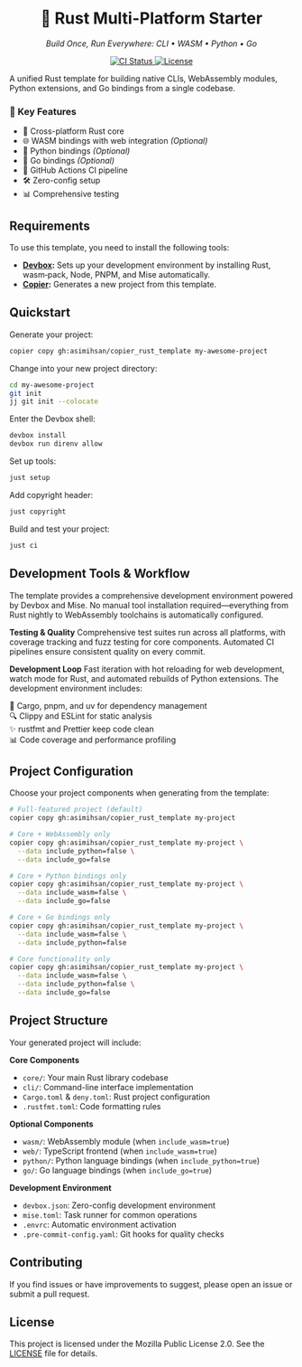 <h1 align="center">🦀 Rust Multi-Platform Starter</h1>
<p align="center">
  <em>Build Once, Run Everywhere: CLI • WASM • Python • Go</em>
</p>

<p align="center">
  <a href="https://github.com/asimihsan/copier_rust_template/actions/workflows/ci.yml">
    <img src="https://img.shields.io/github/actions/workflow/status/asimihsan/copier_rust_template/ci.yml?style=flat-square" alt="CI Status">
  </a>
  <a href="LICENSE">
    <img src="https://img.shields.io/badge/License-MPL%202.0-brightgreen.svg?style=flat-square" alt="License">
  </a>
</p>

A unified Rust template for building native CLIs, WebAssembly modules,
Python extensions, and Go bindings from a single codebase.

### 🎯 Key Features

- 🦀 Cross-platform Rust core
- 🌐 WASM bindings with web integration _(Optional)_
- 🐍 Python bindings _(Optional)_
- 🦫 Go bindings _(Optional)_
- 🚀 GitHub Actions CI pipeline
- 🛠️ Zero-config setup
- 📊 Comprehensive testing

## Requirements

To use this template, you need to install the following tools:

- **[Devbox](https://www.jetify.com/docs/devbox/):** Sets up your development
  environment by installing Rust, wasm‑pack, Node, PNPM, and Mise automatically.
- **[Copier](https://copier.readthedocs.io/):** Generates a new project from
  this template.

## Quickstart

Generate your project:

```bash
copier copy gh:asimihsan/copier_rust_template my-awesome-project
```

Change into your new project directory:

```bash
cd my-awesome-project
git init
jj git init --colocate
```

Enter the Devbox shell:

```bash
devbox install
devbox run direnv allow
```

Set up tools:

```bash
just setup
```

Add copyright header:

```bash
just copyright
```

Build and test your project:

```bash
just ci
```

## Development Tools & Workflow

The template provides a comprehensive development environment powered by Devbox
and Mise. No manual tool installation required—everything from Rust nightly to
WebAssembly toolchains is automatically configured.

**Testing & Quality** Comprehensive test suites run across all platforms, with
coverage tracking and fuzz testing for core components. Automated CI pipelines
ensure consistent quality on every commit.

**Development Loop** Fast iteration with hot reloading for web development,
watch mode for Rust, and automated rebuilds of Python extensions. The
development environment includes:

🔧 Cargo, pnpm, and uv for dependency management  
🔍 Clippy and ESLint for static analysis  
✨ rustfmt and Prettier keep code clean  
📊 Code coverage and performance profiling

## Project Configuration

Choose your project components when generating from the template:

```bash
# Full-featured project (default)
copier copy gh:asimihsan/copier_rust_template my-project

# Core + WebAssembly only
copier copy gh:asimihsan/copier_rust_template my-project \
  --data include_python=false \
  --data include_go=false

# Core + Python bindings only
copier copy gh:asimihsan/copier_rust_template my-project \
  --data include_wasm=false \
  --data include_go=false

# Core + Go bindings only
copier copy gh:asimihsan/copier_rust_template my-project \
  --data include_wasm=false \
  --data include_python=false

# Core functionality only
copier copy gh:asimihsan/copier_rust_template my-project \
  --data include_wasm=false \
  --data include_python=false \
  --data include_go=false
```

## Project Structure

Your generated project will include:

**Core Components**

- `core/`: Your main Rust library codebase
- `cli/`: Command-line interface implementation
- `Cargo.toml` & `deny.toml`: Rust project configuration
- `.rustfmt.toml`: Code formatting rules

**Optional Components**

- `wasm/`: WebAssembly module (when `include_wasm=true`)
- `web/`: TypeScript frontend (when `include_wasm=true`)
- `python/`: Python language bindings (when `include_python=true`)
- `go/`: Go language bindings (when `include_go=true`)

**Development Environment**

- `devbox.json`: Zero-config development environment
- `mise.toml`: Task runner for common operations
- `.envrc`: Automatic environment activation
- `.pre-commit-config.yaml`: Git hooks for quality checks

## Contributing

If you find issues or have improvements to suggest, please open an issue or
submit a pull request.

## License

This project is licensed under the Mozilla Public License 2.0. See the
[LICENSE](LICENSE) file for details.
